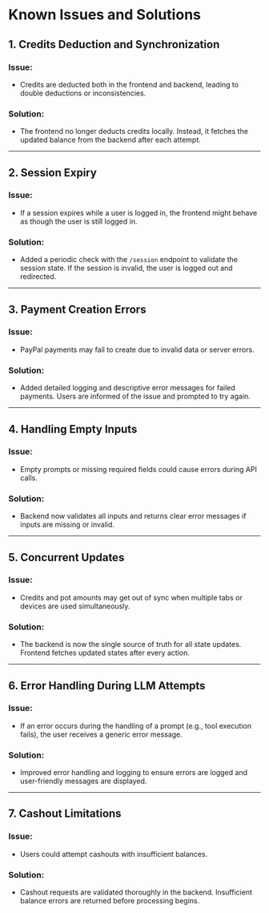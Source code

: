 # Known Issues and Solutions

## 1. **Credits Deduction and Synchronization**
### Issue:
- Credits are deducted both in the frontend and backend, leading to double deductions or inconsistencies.
### Solution:
- The frontend no longer deducts credits locally. Instead, it fetches the updated balance from the backend after each attempt.

---

## 2. **Session Expiry**
### Issue:
- If a session expires while a user is logged in, the frontend might behave as though the user is still logged in.
### Solution:
- Added a periodic check with the `/session` endpoint to validate the session state. If the session is invalid, the user is logged out and redirected.

---

## 3. **Payment Creation Errors**
### Issue:
- PayPal payments may fail to create due to invalid data or server errors.
### Solution:
- Added detailed logging and descriptive error messages for failed payments. Users are informed of the issue and prompted to try again.

---

## 4. **Handling Empty Inputs**
### Issue:
- Empty prompts or missing required fields could cause errors during API calls.
### Solution:
- Backend now validates all inputs and returns clear error messages if inputs are missing or invalid.

---

## 5. **Concurrent Updates**
### Issue:
- Credits and pot amounts may get out of sync when multiple tabs or devices are used simultaneously.
### Solution:
- The backend is now the single source of truth for all state updates. Frontend fetches updated states after every action.

---

## 6. **Error Handling During LLM Attempts**
### Issue:
- If an error occurs during the handling of a prompt (e.g., tool execution fails), the user receives a generic error message.
### Solution:
- Improved error handling and logging to ensure errors are logged and user-friendly messages are displayed.

---

## 7. **Cashout Limitations**
### Issue:
- Users could attempt cashouts with insufficient balances.
### Solution:
- Cashout requests are validated thoroughly in the backend. Insufficient balance errors are returned before processing begins.
